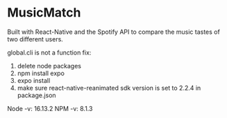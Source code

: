 # MusicMatch
Built with React-Native and the Spotify API to compare the music tastes of two different users.

global.cli is not a function fix:
1. delete node packages
2. npm install expo
3. expo install
4. make sure react-native-reanimated sdk version is set to 2.2.4 in package.json

Node -v: 16.13.2
NPM -v: 8.1.3
